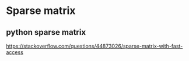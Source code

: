 # Sparse matrix

## python sparse matrix
https://stackoverflow.com/questions/44873026/sparse-matrix-with-fast-access
